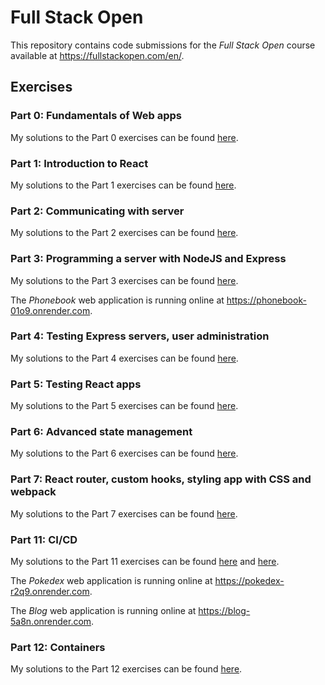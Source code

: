 # Full Stack Open

This repository contains code submissions for the *Full Stack Open* course available at https://fullstackopen.com/en/.


## Exercises

### Part 0: Fundamentals of Web apps

My solutions to the Part 0 exercises can be found [here](./exercises/part0/README.md).

### Part 1: Introduction to React

My solutions to the Part 1 exercises can be found [here](./exercises/part1/).

### Part 2: Communicating with server

My solutions to the Part 2 exercises can be found [here](./exercises/part2/).

### Part 3: Programming a server with NodeJS and Express

My solutions to the Part 3 exercises can be found [here](./exercises/part3/).

The *Phonebook* web application is running online at <https://phonebook-01o9.onrender.com>.

### Part 4: Testing Express servers, user administration

My solutions to the Part 4 exercises can be found [here](./exercises/part4/).

### Part 5: Testing React apps

My solutions to the Part 5 exercises can be found [here](./exercises/part5/).

### Part 6: Advanced state management

My solutions to the Part 6 exercises can be found [here](./exercises/part6/).

### Part 7: React router, custom hooks, styling app with CSS and webpack

My solutions to the Part 7 exercises can be found [here](./exercises/part7/).

### Part 11: CI/CD

My solutions to the Part 11 exercises can be found [here](https://github.com/mplaine/full-stack-open-pokedex) and [here](https://github.com/mplaine/full-stack-open-blog).

The *Pokedex* web application is running online at <https://pokedex-r2q9.onrender.com>.

The *Blog* web application is running online at <https://blog-5a8n.onrender.com>.

### Part 12: Containers

My solutions to the Part 12 exercises can be found [here](./exercises/part12/).
